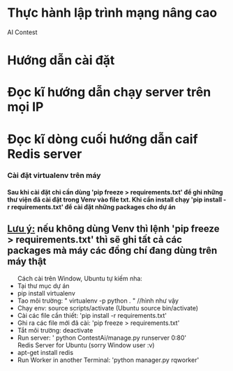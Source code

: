 # Thực hành lập trình mạng nâng cao

AI Contest

# Hướng dẫn cài đặt
# Đọc kĩ hướng dẫn chạy server trên mọi IP
# Đọc kĩ dòng cuối hướng dẫn caif Redis server

<h3>Cài đặt virtualenv trên máy</h3>
<h4>Sau khi cài đặt chỉ cần dùng 'pip freeze > requirements.txt' để ghi những thư viện đã cài đặt trong Venv vào file txt. Khi cần install chạy 'pip install -r requirements.txt' để cài đặt những packages cho dự án</h4>
<h2><u>Lưu ý:</u> nếu không dùng Venv thì lệnh 'pip freeze > requirements.txt' thì sẽ ghi tất cả các packages mà máy các đồng chí đang dùng trên máy thật</h2>
<ul>
Cách cài trên Window, Ubuntu tự kiếm nha:
<li>Tại thư mục dự án</li>
<li>pip install virtualenv </li>
<li>Tao môi trường: " virtualenv -p python . " //hình như vậy</li>
<li>Chạy env: source scripts/activate (Ubuntu source bin/activate)</li>
<li>Cài các file cần thiết: 'pip install -r requirements.txt'</li>
<li>Ghi ra các file mới đã cài: 'pip freeze > requirements.txt'</li>
<li>Tắt môi trường: deactivate</li>
<li>Run server: ' python ContestAi/manage.py runserver 0:80' </li>
Redis Server for Ubuntu (sorry Window user :v)
<li>apt-get install redis</li>
<li>Run Worker in another Terminal: 'python manager.py rqworker'</li>
</ul>
